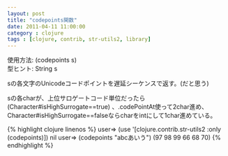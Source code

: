 ```yaml
---
layout: post
title: "codepoints関数"
date: 2011-04-11 11:00:00
category : clojure
tags : [clojure, contrib, str-utils2, library]
---
```

使用方法: (codepoints s)  
型ヒント: String s

sの各文字のUnicodeコードポイントを遅延シーケンスで返す。(だと思う)

<!--more-->

sの各charが、上位サロゲートコード単位だったら(Character#isHighSurrogate==true) 、.codePointAt使って2char進め、Character#isHighSurrogate==falseならcharをintにして1char進めている。

{% highlight clojure linenos %}
user=> (use '[clojure.contrib.str-utils2 :only (codepoints)])
nil
user=> (codepoints "abcあいう")
(97 98 99 66 68 70)
{% endhighlight %}
